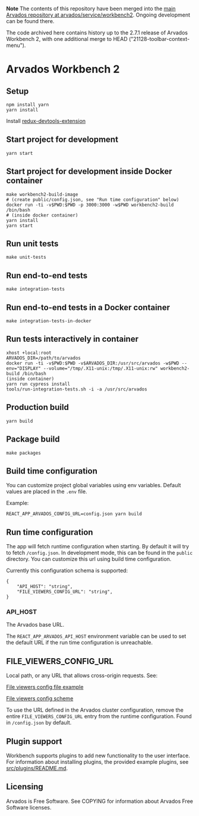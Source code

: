 [comment]: # (Copyright © The Arvados Authors. All rights reserved.)
[comment]: # ()
[comment]: # (SPDX-License-Identifier: CC-BY-SA-3.0)

**Note** The contents of this repository have been merged into the [main Arvados repository at arvados/service/workbench2](https://github.com/arvados/arvados/tree/main/services/workbench2).
Ongoing development can be found there.

The code archived here contains history up to the 2.7.1 release of Arvados Workbench 2, with one additional merge to HEAD ("21128-toolbar-context-menu").

# Arvados Workbench 2

## Setup
```
npm install yarn
yarn install
```

Install [redux-devtools-extension](https://chrome.google.com/webstore/detail/redux-devtools/lmhkpmbekcpmknklioeibfkpmmfibljd)

## Start project for development
```
yarn start
```

## Start project for development inside Docker container

```
make workbench2-build-image
# (create public/config.json, see "Run time configuration" below)
docker run -ti -v$PWD:$PWD -p 3000:3000 -w$PWD workbench2-build /bin/bash
# (inside docker container)
yarn install
yarn start
```

## Run unit tests
```
make unit-tests
```

## Run end-to-end tests

```
make integration-tests
```

## Run end-to-end tests in a Docker container

```
make integration-tests-in-docker
```

## Run tests interactively in container

```
xhost +local:root
ARVADOS_DIR=/path/to/arvados
docker run -ti -v$PWD:$PWD -v$ARVADOS_DIR:/usr/src/arvados -w$PWD --env="DISPLAY" --volume="/tmp/.X11-unix:/tmp/.X11-unix:rw" workbench2-build /bin/bash
(inside container)
yarn run cypress install
tools/run-integration-tests.sh -i -a /usr/src/arvados
```

## Production build
```
yarn build
```

## Package build
```
make packages
```

## Build time configuration
You can customize project global variables using env variables. Default values are placed in the `.env` file.

Example:
```
REACT_APP_ARVADOS_CONFIG_URL=config.json yarn build
```

## Run time configuration
The app will fetch runtime configuration when starting. By default it will try to fetch `/config.json`.  In development mode, this can be found in the `public` directory.
You can customize this url using build time configuration.

Currently this configuration schema is supported:
```
{
    "API_HOST": "string",
    "FILE_VIEWERS_CONFIG_URL": "string",
}
```

### API_HOST

The Arvados base URL.

The `REACT_APP_ARVADOS_API_HOST` environment variable can be used to set the default URL if the run time configuration is unreachable.

## FILE_VIEWERS_CONFIG_URL
Local path, or any URL that allows cross-origin requests. See:

[File viewers config file example](public/file-viewers-example.json)

[File viewers config scheme](src/models/file-viewers-config.ts)

To use the URL defined in the Arvados cluster configuration, remove the entire `FILE_VIEWERS_CONFIG_URL` entry from the runtime configuration. Found in `/config.json` by default.

## Plugin support

Workbench supports plugins to add new functionality to the user
interface.  For information about installing plugins, the provided
example plugins, see [src/plugins/README.md](src/plugins/README.md).


## Licensing

Arvados is Free Software. See COPYING for information about Arvados Free
Software licenses.
